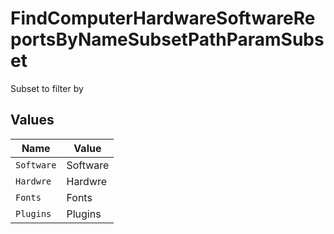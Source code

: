 # FindComputerHardwareSoftwareReportsByNameSubsetPathParamSubset

Subset to filter by


## Values

| Name       | Value      |
| ---------- | ---------- |
| `Software` | Software   |
| `Hardwre`  | Hardwre    |
| `Fonts`    | Fonts      |
| `Plugins`  | Plugins    |